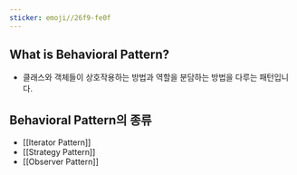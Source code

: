 ```yaml
---
sticker: emoji//26f9-fe0f
---
```

## What is Behavioral Pattern?
- 클래스와 객체들이 상호작용하는 방법과 역할을 분담하는 방법을 다루는 패턴입니다. 

## Behavioral Pattern의 종류
- [[Iterator Pattern]]
- [[Strategy Pattern]]
- [[Observer Pattern]]